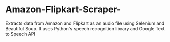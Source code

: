 # Amazon-Flipkart-Scraper-
Extracts data from Amazon and Flipkart as an audio file using Selenium and Beautiful Soup. It uses Python's speech recognition library and Google Text to Speech API

